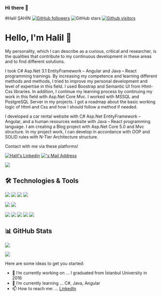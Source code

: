 ### Hi there 👋
#Halil ŞAHİN
[![GitHub followers](https://img.shields.io/github/followers/sshneo?style=social)](https://github.com/sshneo?tab=followers)
![GitHub stars](https://img.shields.io/github/stars/sshneo?style=social)
[![Github visitors](https://visitor-badge.glitch.me/badge?page_id=sshneo.visitor-badge)](https://GitHub.com/sshneo/StrapDown.js/stargazers/)


# Hello, I'm Halil 👋
My personality, which I can describe as a curious, critical and researcher, is the qualities that contribute to my continuous development in these areas and to find different solutions.

I took C# Asp.Net 3.1 EntityFramework – Angular and Java – React programming trainings. By increasing my competence and learning different methods and methods, I tried to improve my personal development and level of expertise in this field. I used Boostrap and Semantic UI from Html-Css libraries. In addition, I continue my learning process by continuing my work in this field with Asp.Net Core Mvc. I worked with MSSQL and PostgreSQL Server in my projects. I got a roadmap about the basic working logic of Html and Css and how I should follow a method if needed.

I developed a car rental website with C# Asp.Net EntityFramework – Angular, and a human resources website with Java – React programming language. I am creating a Blog project with Asp.Net Core 5.0 and Mvc structure.
In my project work, I can develop in accordance with OOP and SOLID rules with N-Tier Architecture structure.

Contact with me via these platforms! 

  <a href="https://www.linkedin.com/in/halilibrahimsahin/" target="_blank" rel="nofollow"><img alt="Halil's Linkedin" src="https://img.shields.io/badge/LinkedIn-0077B5?style=for-the-badge&logo=linkedin&logoColor=white" /></a>
  <a href="mailto:halil.ibrahim.sahin@gmail.com" target="_blank" rel="nofollow"><img alt="
  's Mail Address" src="https://img.shields.io/badge/Gmail-D14836?style=for-the-badge&logo=gmail&logoColor=white" /></a>

<img src="https://img.shields.io/badge/GitHub-100000?style=for-the-badge&logo=github&logoColor=white"></img>
  
## 🛠 Technologies & Tools 
<img src="https://img.shields.io/badge/C%23-239120?style=for-the-badge&logo=c-sharp&logoColor=white"></img>
<img src="https://img.shields.io/badge/.NET-5C2D91?style=for-the-badge&logo=.net&logoColor=white"></img>
<img src="https://img.shields.io/badge/Java-ED8B00?style=for-the-badge&logo=java&logoColor=white"></img>
<img src="https://img.shields.io/badge/Spring-6DB33F?style=for-the-badge&logo=spring&logoColor=white"></img>

<img src="https://img.shields.io/badge/Microsoft_SQL_Server-CC2927?style=for-the-badge&logo=microsoft-sql-server&logoColor=white"></img>
<img src="https://img.shields.io/badge/Postgres_SQL_Server-CC2928?style=for-the-badge&logo=microsoft-sql-server&logoColor=white"></img>

<img src="https://img.shields.io/badge/Angular-DD0031?style=for-the-badge&logo=angular&logoColor=white"></img>
<img src="https://img.shields.io/badge/TypeScript-007ACC?style=for-the-badge&logo=typescript&logoColor=white"></img>
<img src="https://img.shields.io/badge/Bootstrap-563D7C?style=for-the-badge&logo=bootstrap&logoColor=white"></img>
<img src="https://img.shields.io/badge/HTML5-E34F26?style=for-the-badge&logo=html5&logoColor=white"></img>
<img src="https://img.shields.io/badge/CSS3-1572B6?style=for-the-badge&logo=css3&logoColor=white"></img>


## 📊 GitHub Stats

<p align="center">
  <p>
    <img src="https://github-readme-stats.vercel.app/api?username=sshneo&count_private=true&show_icons=true&theme=tokyonight">
</p>
  <p>
  <img src="https://github-readme-stats.vercel.app/api/top-langs/?username=sshneo&hide=python&layout=compact&show_icons=true&theme=tokyonight">
  </p>

</p>



Here are some ideas to get you started:

- 🔭 I’m currently working on ... I graduated from İstanbul University in 2016
- 🌱 I’m currently learning ... C#, Java, Angular
- 📫 How to reach me: ... [LinkedIn](https://www.linkedin.com/in/halilibrahimsahin/)


<!--
**sshneo/sshneo** is a ✨ _special_ ✨ repository because its `README.md` (this file) appears on your GitHub profile.

Here are some ideas to get you started:

- 🔭 I’m currently working on ...
- 🌱 I’m currently learning ...
- 👯 I’m looking to collaborate on ...
- 🤔 I’m looking for help with ...
- 💬 Ask me about ...
- 📫 How to reach me: ...
- 😄 Pronouns: ...
- ⚡ Fun fact: ...
-->
